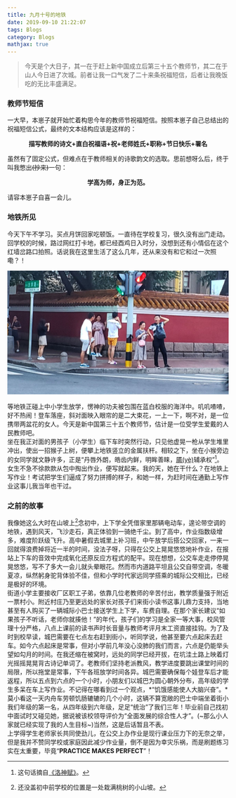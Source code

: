```yaml
---
title: 九月十号的地铁
date: 2019-09-10 21:22:07
tags: Blogs
category: Blogs
mathjax: true
---
```

> 今天是个大日子，其一在于赶上新中国成立后第三十五个教师节，其二在于山人今日进了次城。前者让我一口气发了二十来条祝福短信，后者让我晚饭吃的无比丰盛满足。

### 教师节短信

一大早，本崽子就开始忙着构思今年的教师节祝福短信。按照本崽子自己总结出的祝福短信公式，最终的文本结构应该是这样的：

<center><b> 描写教师的诗文+直白祝福语+祝+老师姓氏+职称+节日快乐+署名 </b></center>

虽然有了固定公式，但难点在于教师相关的诗歌韵文的选取。思前想呀么后，终于叫我憋出~~(抄来)~~一句：

<center><b> 学高为师，身正为范。 </b></center>

请容本崽子自喜一会儿。<br>

### 地铁所见

今天下午不学习。买点月饼回家吃顿饭。一直待在学校复习，很久没有出门走动。<br>
回学校的时候，路过网红打卡地，都已经酉鸡日入时分，没想到还有小情侣在这个红墙岔路口拍照。话说我在这里生活了这么几年，还从来没有和它和过一次照嘞？！<br>

![偷拍](垃圾话/偷拍.jpg "偷拍")

等地铁正碰上中小学生放学，愣神的功夫被包围在蓝白校服的海洋中。叽叽喳喳，好不热闹！登车落座，斜对面映入眼帘的是二大束花，一上一下，啊不对，是一位携带两盆花的女人。今天是新中国第三十五个教师节，估计是一位受学生爱戴的人民教师吧。<br>
坐在我正对面的男孩子（小学生）临下车时突然行动，只见他虚晃一枪从学生堆里冲出，使出一招猴子上树，便攀上地铁竖立的金属扶杆。相较之下，坐在小猴旁边的女同学就文静许多，正是“丹唇外朗，皓齿内鲜，明眸善睐，[靥(yè)](https://baike.baidu.com/item/%E9%9D%A5)辅承权”[^1]。女生不急不徐款款从包中掏出作业，便写就起来。我的天，她在干什么？在地铁上写作业！考试把学生们逼成了努力拼搏的样子，和她一样，为赶时间在通勤上写作业这事儿我当年也干过。<br>

### 之前的故事
我像她这么大时在山坡上[^2]念初中，上下学全凭借家里那辆电动车，遑论带空调的地铁，遇到风天，飞沙走石，真正体验到一骑绝千尘。到了高中，作业指数级增多，难度阶跃级飞升。高中暑假去城里上补习班，中午放学后搭公交回家，一来一回就得浪费掉将近一半的时间，没法子呀，只得在公交上晃晃悠悠地补作业，在报站上下车的音效中完成氧化还原反应方程式的配平。现在想想，公交车走走停停晃晃悠悠，写不了多大一会儿就头晕眼花。然而市内道路平坦且公交自带空调，冬暖夏凉，纵然躬身驼背体验不佳，但和小学时代家远同学搭乘的城际公交相比，已经是极好的环境。<br>
街道小学主要接收厂区职工子弟，依靠几位老教师的辛苦付出，教学质量强于附近一票村小。附近村庄乃至更远处的家长对孩子们来街小读书这事儿鼎力支持，当地甚至有人购买了一辆城际小巴士接送学生上下学，车费自理。在那个家长建议“如果孩子不听话，老师你就揍他！”的年代，孩子们的学习是全家一等大事，校风管理十分严格，八点上课前的读书声时长音量与教师考评月末工资直接挂钩。为了及时到校早读，城巴需要在七点左右赶到街小，听同学说，他甚至要六点起床去赶车。如今六点起床是常事，但对小学前几年没心没肺的我们而言，六点是仍能举头望如勾月的时间。在我还缩在被窝时，远处的同学已经开拔，在坑洼土路上映着灯光摇摇晃晃背古诗记单词了。老教师们坚持老派教风，教学进度要跳出课堂时间的局限，所以拖堂是常事，下午各班放学时间各异。城巴需要确保每个娃登车后才能返程，所以五点到六点的一个小时，小朋友们以城巴为圆心朝外分布，高年级的学生多呆在车上写作业。不记得在哪看到过一个观点，*“饥饿感能使人大脑兴奋”。*莫小看这一天内舟车劳顿饥肠辘辘的几个小时，这辆不算宽敞的巴士中端坐着街小我们年级的第一名，从四年级到六年级，足足“统治”了我们三年！毕业前自己找初中面试时又碰见她，据说被该校领导评价为“全面发展的综合性人才”。(~那么小人家就已经实现了我的人生目标~)当然，这是后话暂且不表。<br>
上学得学生老师家长共同使劲儿，在公交上办作业是现行课业压力下的无奈之举，但是我并不赞同学校或家庭因此减少作业量，倒不是因为幸灾乐祸，而是刷题练习实在太重要，毕竟“**PRACTICE MAKES PERFECT**”！<br>

[^1]: 这句话摘自[《洛神赋》](https://so.gushiwen.org/shiwenv_0559b0b0f385.aspx)。
[^2]: 还没盖初中前学校的位置是一处栽满桃树的小山坡。
